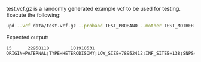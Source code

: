 test.vcf.gz is a randomly generated example vcf to be used for testing. Execute the following:

```bash
upd --vcf data/test.vcf.gz --proband TEST_PROBAND --mother TEST_MOTHER --father TEST_FATHER --vep regions
```

Expected output:

```
15      22958118        101910531       ORIGIN=PATERNAL;TYPE=HETERODISOMY;LOW_SIZE=78952412;INF_SITES=138;SNPS=2032;HET_HOM=889/1006;OPP_SITES=0;START_LOW=20170126;END_HIGH=102516586;HIGH_SIZE=82346460
```